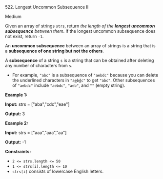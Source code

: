 522\. Longest Uncommon Subsequence II

Medium

Given an array of strings `strs`, return _the length of the **longest uncommon subsequence** between them_. If the longest uncommon subsequence does not exist, return `-1`.

An **uncommon subsequence** between an array of strings is a string that is a **subsequence of one string but not the others**.

A **subsequence** of a string `s` is a string that can be obtained after deleting any number of characters from `s`.

*   For example, `"abc"` is a subsequence of `"aebdc"` because you can delete the underlined characters in <code>"a<ins>e</ins>b<ins>d</ins>c"</code> to get `"abc"`. Other subsequences of `"aebdc"` include `"aebdc"`, `"aeb"`, and `""` (empty string).

**Example 1:**

**Input:** strs = ["aba","cdc","eae"]

**Output:** 3

**Example 2:**

**Input:** strs = ["aaa","aaa","aa"]

**Output:** -1

**Constraints:**

*   `2 <= strs.length <= 50`
*   `1 <= strs[i].length <= 10`
*   `strs[i]` consists of lowercase English letters.